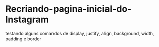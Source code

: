 # Recriando-pagina-inicial-do-Instagram
testando alguns comandos de display, justify, align, background, width,  padding e border
